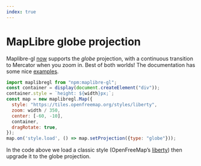 ```yaml
---
index: true
---
```


# MapLibre globe projection

Maplibre-gl [now](https://github.com/maplibre/maplibre-gl-js/releases/tag/v5.0.0) supports the *globe* projection, with a continuous transition to Mercator when you zoom in. Best of both worlds! The documentation has some nice [examples](https://maplibre.org/maplibre-gl-js/docs/examples/globe-atmosphere/).

```js echo
import maplibregl from "npm:maplibre-gl";
const container = display(document.createElement("div"));
container.style = `height: ${width}px;`;
const map = new maplibregl.Map({
  style: "https://tiles.openfreemap.org/styles/liberty",
  zoom: width / 350,
  center: [-60, -10],
  container,
  dragRotate: true,
});
map.on('style.load', () => map.setProjection({type: "globe"}));
```

In the code above we load a classic style (OpenFreeMap’s [liberty](./maplibre-openfreemap)) then upgrade it to the globe projection.
